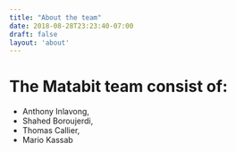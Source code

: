 ```yaml
---
title: "About the team"
date: 2018-08-28T23:23:40-07:00
draft: false
layout: 'about'
---
```

# The Matabit team consist of:

* Anthony Inlavong,
* Shahed Boroujerdi,
* Thomas Callier,
* Mario Kassab
